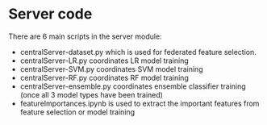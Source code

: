 # Server code

There are 6 main scripts in the server module: 
- centralServer-dataset.py which is used for federated feature selection.
- centralServer-LR.py coordinates LR model training
- centralServer-SVM.py coordinates SVM model training
- centralServer-RF.py coordinates RF model training
- centralServer-ensemble.py coordinates ensemble classifier training (once all 3 model types have been trained)
- featureImportances.ipynb is used to extract the important features from feature selection or model training
